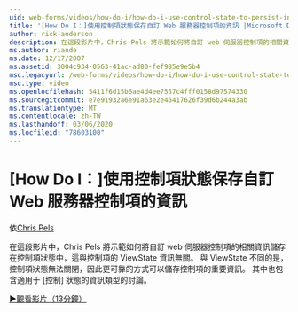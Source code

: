 ```yaml
---
uid: web-forms/videos/how-do-i/how-do-i-use-control-state-to-persist-information-for-a-custom-web-server-control
title: '[How Do I：]使用控制項狀態保存自訂 Web 服務器控制項的資訊 |Microsoft Docs'
author: rick-anderson
description: 在這段影片中，Chris Pels 將示範如何將自訂 web 伺服器控制項的相關資訊儲存在控制項狀態中，這與 ViewState 無關 。
ms.author: riande
ms.date: 12/17/2007
ms.assetid: 3004c934-0563-41ac-ad80-fef985e9e5b4
msc.legacyurl: /web-forms/videos/how-do-i/how-do-i-use-control-state-to-persist-information-for-a-custom-web-server-control
msc.type: video
ms.openlocfilehash: 5411f6d15b6ae4d4ee7557c4fff0158d97574330
ms.sourcegitcommit: e7e91932a6e91a63e2e46417626f39d6b244a3ab
ms.translationtype: MT
ms.contentlocale: zh-TW
ms.lasthandoff: 03/06/2020
ms.locfileid: "78603100"
---
```

# <a name="how-do-i-use-control-state-to-persist-information-for-a-custom-web-server-control"></a>[How Do I：]使用控制項狀態保存自訂 Web 服務器控制項的資訊

依[Chris Pels](https://twitter.com/chrispels)

在這段影片中，Chris Pels 將示範如何將自訂 web 伺服器控制項的相關資訊儲存在控制項狀態中，這與控制項的 ViewState 資訊無關。 與 ViewState 不同的是，控制項狀態無法關閉，因此更可靠的方式可以儲存控制項的重要資訊。 其中也包含適用于 [控制] 狀態的資訊類型的討論。

[&#9654;觀看影片（13分鐘）](https://channel9.msdn.com/Blogs/ASP-NET-Site-Videos/how-do-i-use-control-state-to-persist-information-for-a-custom-web-server-control)
